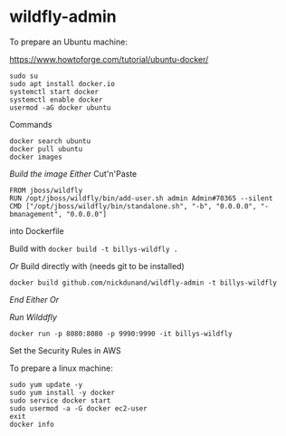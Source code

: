 # wildfly-admin


To prepare an Ubuntu machine:

https://www.howtoforge.com/tutorial/ubuntu-docker/


```
sudo su
sudo apt install docker.io
systemctl start docker
systemctl enable docker
usermod -aG docker ubuntu
```

Commands
```
docker search ubuntu
docker pull ubuntu
docker images
```




*Build the image*
*Either*
Cut'n'Paste
```
FROM jboss/wildfly
RUN /opt/jboss/wildfly/bin/add-user.sh admin Admin#70365 --silent
CMD ["/opt/jboss/wildfly/bin/standalone.sh", "-b", "0.0.0.0", "-bmanagement", "0.0.0.0"]
```

into Dockerfile

Build with
`docker build -t billys-wildfly .`

*Or*
Build directly with (needs git to be installed)

`docker build github.com/nickdunand/wildfly-admin -t billys-wildfly`

*End Either Or*



*Run Wilddfly*

`docker run -p 8080:8080 -p 9990:9990 -it billys-wildfly`

Set the Security Rules in AWS


To prepare a linux machine:

```
sudo yum update -y
sudo yum install -y docker
sudo service docker start
sudo usermod -a -G docker ec2-user
exit
docker info
```

